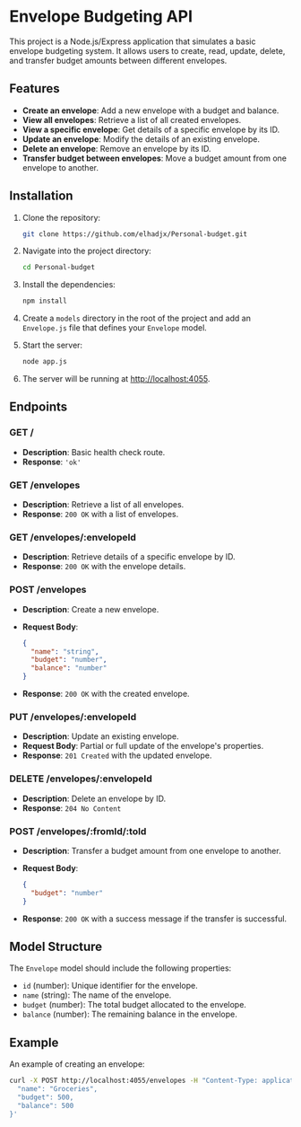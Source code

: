 
# Envelope Budgeting API

This project is a Node.js/Express application that simulates a basic envelope budgeting system. It allows users to create, read, update, delete, and transfer budget amounts between different envelopes.

## Features

- **Create an envelope**: Add a new envelope with a budget and balance.
- **View all envelopes**: Retrieve a list of all created envelopes.
- **View a specific envelope**: Get details of a specific envelope by its ID.
- **Update an envelope**: Modify the details of an existing envelope.
- **Delete an envelope**: Remove an envelope by its ID.
- **Transfer budget between envelopes**: Move a budget amount from one envelope to another.

## Installation

1. Clone the repository:

   ```bash
   git clone https://github.com/elhadjx/Personal-budget.git
   ```

2. Navigate into the project directory:

   ```bash
   cd Personal-budget
   ```

3. Install the dependencies:

   ```bash
   npm install
   ```

4. Create a `models` directory in the root of the project and add an `Envelope.js` file that defines your `Envelope` model.

5. Start the server:

   ```bash
   node app.js
   ```

6. The server will be running at [http://localhost:4055](http://localhost:4055).

## Endpoints

### GET /

- **Description**: Basic health check route.
- **Response**: `'ok'`

### GET /envelopes

- **Description**: Retrieve a list of all envelopes.
- **Response**: `200 OK` with a list of envelopes.

### GET /envelopes/:envelopeId

- **Description**: Retrieve details of a specific envelope by ID.
- **Response**: `200 OK` with the envelope details.

### POST /envelopes

- **Description**: Create a new envelope.
- **Request Body**:

  ```json
  {
    "name": "string",
    "budget": "number",
    "balance": "number"
  }
  ```

- **Response**: `200 OK` with the created envelope.

### PUT /envelopes/:envelopeId

- **Description**: Update an existing envelope.
- **Request Body**: Partial or full update of the envelope's properties.
- **Response**: `201 Created` with the updated envelope.

### DELETE /envelopes/:envelopeId

- **Description**: Delete an envelope by ID.
- **Response**: `204 No Content`

### POST /envelopes/:fromId/:toId

- **Description**: Transfer a budget amount from one envelope to another.
- **Request Body**:

  ```json
  {
    "budget": "number"
  }
  ```

- **Response**: `200 OK` with a success message if the transfer is successful.

## Model Structure

The `Envelope` model should include the following properties:

- `id` (number): Unique identifier for the envelope.
- `name` (string): The name of the envelope.
- `budget` (number): The total budget allocated to the envelope.
- `balance` (number): The remaining balance in the envelope.

## Example

An example of creating an envelope:

```bash
curl -X POST http://localhost:4055/envelopes -H "Content-Type: application/json" -d '{
  "name": "Groceries",
  "budget": 500,
  "balance": 500
}'
```


